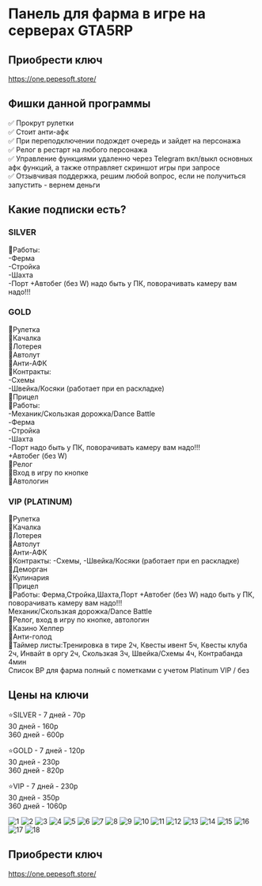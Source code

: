 # Панель для фарма в игре на серверах GTA5RP

## Приобрести ключ 
https://one.pepesoft.store/

## Фишки данной программы
✅ Прокрут рулетки  
✅ Стоит анти-афк  
✅ При переподключении подождет очередь и зайдет на персонажа  
✅ Релог в рестарт на любого персонажа  
✅ Управление функциями удаленно через Telegram вкл/выкл основных афк функций, а также отправляет скриншот игры при запросе  
✅ Отзывчивая поддержка, решим любой вопрос, если не получиться запустить - вернем деньги  

## Какие подписки есть?
### SILVER
🍡Работы:  
-Ферма  
-Стройка  
-Шахта  
-Порт +Автобег (без W) надо быть у ПК, поворачивать камеру вам надо!!!  

### GOLD
🍡Рулетка  
🍡Качалка  
🍡Лотерея  
🍡Автолут  
🍡Анти-АФК  
🍡Контракты:  
-Схемы  
-Швейка/Косяки (работает при en раскладке)  
🍡Прицел  
🍡Работы:  
-Механик/Скользкая дорожка/Dance Battle  
-Ферма  
-Стройка  
-Шахта  
-Порт надо быть у ПК, поворачивать камеру вам надо!!!  
+Автобег (без W)  
🍡Релог  
🍡Вход в игру по кнопке  
🍡Автологин  

### VIP (PLATINUM)
🍡Рулетка  
🍡Качалка  
🍡Лотерея  
🍡Автолут  
🍡Анти-АФК  
🍡Контракты: -Схемы, -Швейка/Косяки (работает при en раскладке)  
🍡Деморган  
🍡Кулинария  
🍡Прицел  
🍡Работы: Ферма,Стройкa,Шахта,Порт +Автобег (без W) надо быть у ПК, поворачивать камеру вам надо!!!  
Механик/Скользкая дорожка/Dance Battle  
🍡Релог, вход в игру по кнопке, автологин  
🍡Казино Хелпер  
🍡Анти-голод  
🍡Таймер листы:Тренировка в тире 2ч, Квесты ивент 5ч, Квесты клуба 2ч, Инвайт в оргу 2ч, Скользкая 3ч, Швейка/Схемы 4ч, Контрабанда 4мин  
Список BP для фарма полный с пометками с учетом Platinum VIP / без  

## Цены на ключи
⭐SILVER - 7 дней - 70р  
         30 дней - 160р  
         360 дней - 600р  
          
⭐GOLD - 7 дней - 120р  
         30 дней - 230р  
         360 дней - 820р  

⭐VIP - 7 дней - 230р  
         30 дней - 350р  
         360 дней - 1060р  






![1](https://github.com/user-attachments/assets/2951a4cb-ce9b-484c-9cf4-e25b7336495c)
![2](https://github.com/user-attachments/assets/bea449a6-edbb-4dee-9fb0-393450e95ed4)
![3](https://github.com/user-attachments/assets/96b62ab1-b2b5-4158-8ae4-292ced0a8ced)
![4](https://github.com/user-attachments/assets/52358747-f066-40d7-9b30-d7c3e86cc4c4)
![5](https://github.com/user-attachments/assets/59a3e353-a73a-4a8a-b0c2-51ea171fda48)
![6](https://github.com/user-attachments/assets/c2136de7-8c52-4771-ae18-14a35c5d7f91)
![7](https://github.com/user-attachments/assets/19b43c84-2f89-441f-962b-a3522eb9776f)
![8](https://github.com/user-attachments/assets/c729c56e-5580-45e8-8161-af534e04f821)
![9](https://github.com/user-attachments/assets/7d7e1a73-4f96-4bee-91fe-7221da2037c6)
![10](https://github.com/user-attachments/assets/05a841be-0101-467c-a024-13de50fcd9fb)
![11](https://github.com/user-attachments/assets/c9cce3a3-3cd3-4ed3-86f1-a5b5d3eda4f6)
![12](https://github.com/user-attachments/assets/ee3a5ced-faea-493c-b167-c881be32ba52)
![13](https://github.com/user-attachments/assets/6060da61-7b20-490b-8b71-889a40bebdc0)
![14](https://github.com/user-attachments/assets/223d8ddd-45ac-4803-a19e-04109aa243e8)
![15](https://github.com/user-attachments/assets/a0a8abcb-ac52-4ad0-9373-bb90f89e2c13)
![16](https://github.com/user-attachments/assets/16f1efe3-f678-486b-825a-beed20776357)
![17](https://github.com/user-attachments/assets/d1f9adae-704c-41ac-87fd-0df8686d023f)
![18](https://github.com/user-attachments/assets/ac7c9748-747b-47e3-ad06-d836db5f2238)

## Приобрести ключ 
https://one.pepesoft.store/
